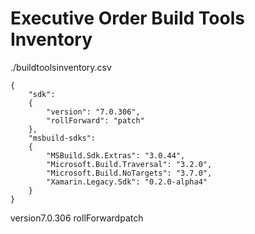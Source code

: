 # Executive Order Build Tools Inventory

./buildtoolsinventory.csv

```
{
    "sdk": 
    {
        "version": "7.0.306",
        "rollForward": "patch"
    },
    "msbuild-sdks": 
    {
        "MSBuild.Sdk.Extras": "3.0.44",
        "Microsoft.Build.Traversal": "3.2.0",
        "Microsoft.Build.NoTargets": "3.7.0",
        "Xamarin.Legacy.Sdk": "0.2.0-alpha4"
    }
}

```
version7.0.306
rollForwardpatch
